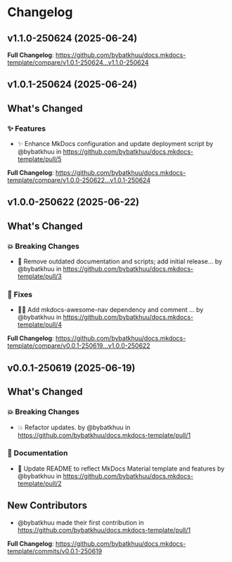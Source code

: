 # Changelog

## v1.1.0-250624 (2025-06-24)

<!-- Release notes generated using configuration in .github/release.yml at v1.1.0-250624 -->



**Full Changelog**: https://github.com/bybatkhuu/docs.mkdocs-template/compare/v1.0.1-250624...v1.1.0-250624

## v1.0.1-250624 (2025-06-24)

<!-- Release notes generated using configuration in .github/release.yml at v1.0.1-250624 -->

## What's Changed
### ✨ Features
* :sparkles: Enhance MkDocs configuration and update deployment script by @bybatkhuu in https://github.com/bybatkhuu/docs.mkdocs-template/pull/5


**Full Changelog**: https://github.com/bybatkhuu/docs.mkdocs-template/compare/v1.0.0-250622...v1.0.1-250624

## v1.0.0-250622 (2025-06-22)

<!-- Release notes generated using configuration in .github/release.yml at v1.0.0-250622 -->

## What's Changed
### 💥 Breaking Changes
* :memo: Remove outdated documentation and scripts; add initial release… by @bybatkhuu in https://github.com/bybatkhuu/docs.mkdocs-template/pull/3
### 🐛 Fixes
* :bug::heavy_plus_sign: Add mkdocs-awesome-nav dependency and comment … by @bybatkhuu in https://github.com/bybatkhuu/docs.mkdocs-template/pull/4


**Full Changelog**: https://github.com/bybatkhuu/docs.mkdocs-template/compare/v0.0.1-250619...v1.0.0-250622

## v0.0.1-250619 (2025-06-19)

<!-- Release notes generated using configuration in .github/release.yml at v0.0.1-250619 -->

## What's Changed
### 💥 Breaking Changes
* 💥 Refactor updates. by @bybatkhuu in https://github.com/bybatkhuu/docs.mkdocs-template/pull/1
### 📝 Documentation
* :memo: Update README to reflect MkDocs Material template and features by @bybatkhuu in https://github.com/bybatkhuu/docs.mkdocs-template/pull/2

## New Contributors
* @bybatkhuu made their first contribution in https://github.com/bybatkhuu/docs.mkdocs-template/pull/1

**Full Changelog**: https://github.com/bybatkhuu/docs.mkdocs-template/commits/v0.0.1-250619
